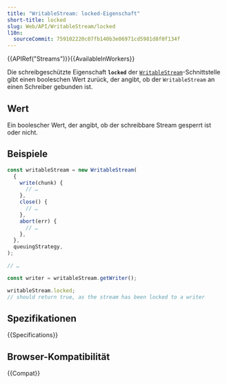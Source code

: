 ```yaml
---
title: "WritableStream: locked-Eigenschaft"
short-title: locked
slug: Web/API/WritableStream/locked
l10n:
  sourceCommit: 759102220c07fb140b3e06971cd5981d8f0f134f
---
```


{{APIRef("Streams")}}{{AvailableInWorkers}}

Die schreibgeschützte Eigenschaft **`locked`** der [`WritableStream`](/de/docs/Web/API/WritableStream)-Schnittstelle gibt einen booleschen Wert zurück, der angibt, ob der `WritableStream` an einen Schreiber gebunden ist.

## Wert

Ein boolescher Wert, der angibt, ob der schreibbare Stream gesperrt ist oder nicht.

## Beispiele

```js
const writableStream = new WritableStream(
  {
    write(chunk) {
      // …
    },
    close() {
      // …
    },
    abort(err) {
      // …
    },
  },
  queuingStrategy,
);

// …

const writer = writableStream.getWriter();

writableStream.locked;
// should return true, as the stream has been locked to a writer
```

## Spezifikationen

{{Specifications}}

## Browser-Kompatibilität

{{Compat}}
